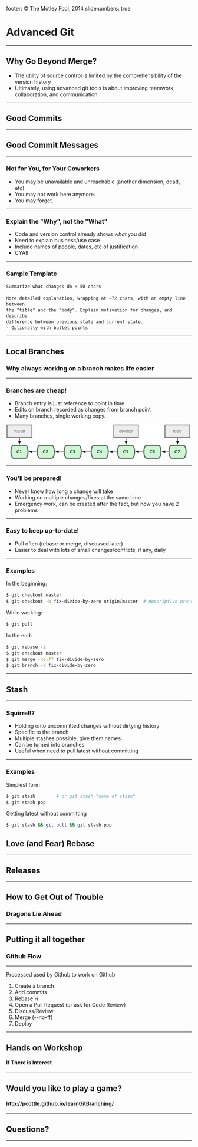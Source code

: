 footer: © The Motley Fool, 2014
slidenumbers: true

# Advanced Git

---
## Why Go Beyond Merge?

- The utility of source control is limited by the comprehensibility of the version history
- Ultimately, using advanced git tools is about improving teamwork, collaboration, and communication

---

## Good Commits

---

## Good Commit Messages

---

### Not for You, for Your Coworkers

- You may be unavailable and unreachable (another dimension, dead, etc).
- You may not work here anymore.
- You may forget.

---

### Explain the "Why", not the "What"

- Code and version control already shows *what* you did
- Need to explain business/use case
- Include names of people, dates, etc of justification
- CYA!!

---

### Sample Template

```
Summarize what changes do < 50 chars

More detailed explanation, wrapping at ~72 chars, with an empty line between
the "title" and the "body". Explain motivation for changes, and describe
difference between previous state and current state.
- Optionally with bullet points

```

---

## Local Branches
### Why always working on a branch makes life easier

---

### Branches are cheap!

- Branch entry is just reference to point in time
- Edits on branch recorded as changes from branch point
- Many branches, single working copy.

![inline fill](branch.png)

---

### You'll be prepared!

- Never know how long a change will take
- Working on multiple changes/fixes at the same time
- Emergency work, can be created after the fact, but now you have 2 problems

---

### Easy to keep up-to-date!

- Pull often (rebase or merge, discussed later)
- Easier to deal with lots of small changes/conflicts, if any, daily

---

### Examples

In the beginning:
```sh
$ git checkout master
$ git checkout -b fix-divide-by-zero origin/master  # descriptive branch name!
```

While working:
```sh
$ git pull
```

In the end:
```sh
$ git rebase -i
$ git checkout master
$ git merge -no-ff fix-divide-by-zero
$ git branch -d fix-divide-by-zero
```

---


## Stash

---

### Squirrel!?

- Holding onto uncommitted changes without dirtying history
- Specific to the branch
- Multiple stashes possible, give them names
- Can be turned into branches
- Useful when need to pull latest without committing

---

### Examples

Simplest form
````sh
$ git stash        # or git stash "name of stash"
$ git stash pop
````

Getting latest without committing
````sh
$ git stash && git pull && git stash pop
````

## Love (and Fear) Rebase

---

## Releases

---

## How to Get Out of Trouble

### Dragons Lie Ahead

---

## Putting it all together

### Github Flow

---

Processed used by Github to work on Github

1. Create a branch
1. Add commits
1. Rebase -i
1. Open a Pull Request (or ask for Code Review)
1. Discuss/Review
1. Merge (--no-ff)
1. Deploy

---

## Hands on Workshop

#### If There is Interest

---

## Would you like to play a game?

#### http://pcottle.github.io/learnGitBranching/

---

## Questions?

---
